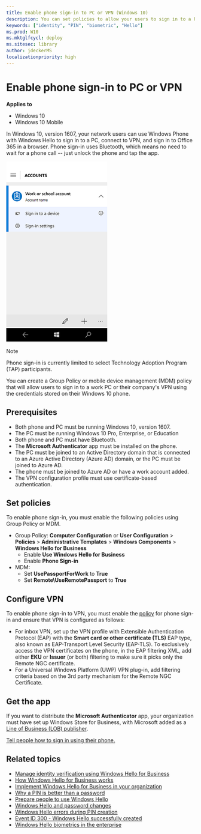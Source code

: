 ```yaml
---
title: Enable phone sign-in to PC or VPN (Windows 10)
description: You can set policies to allow your users to sign in to a PC or VPN using their Windows 10 phone.
keywords: ["identity", "PIN", "biometric", "Hello"]
ms.prod: W10
ms.mktglfcycl: deploy
ms.sitesec: library
author: jdeckerMS
localizationpriority: high
---
```


# Enable phone sign-in to PC or VPN


**Applies to**

-   Windows 10
-   Windows 10 Mobile

In Windows 10, version 1607, your network users can use Windows Phone with Windows Hello to sign in to a PC, connect to VPN, and sign in to Office 365 in a browser. Phone sign-in uses Bluetooth, which means no need to wait for a phone call -- just unlock the phone and tap the app.

![Sign in to a device](images/phone-signin-menu.png)

> [!NOTE]
> Phone sign-in is currently limited to select Technology Adoption Program (TAP) participants.

You can create a Group Policy or mobile device management (MDM) policy that will allow users to sign in to a work PC or their company's VPN using the credentials stored on their Windows 10 phone.

 ## Prerequisites
 
 - Both phone and PC must be running Windows 10, version 1607.
 - The PC must be running Windows 10 Pro, Enterprise, or Education
 - Both phone and PC must have Bluetooth.
 - The **Microsoft Authenticator** app must be installed on the phone.
 - The PC must be joined to an Active Directory domain that is connected to an Azure Active Directory (Azure AD) domain, or the PC must be joined to Azure AD.
 - The phone must be joined to Azure AD or have a work account added.
 - The VPN configuration profile must use certificate-based authentication.
 
## Set policies

To enable phone sign-in, you must enable the following policies using Group Policy or MDM.

-  Group Policy: **Computer Configuration** or **User Configuration** > **Policies** > **Administrative Templates** > **Windows Components** > **Windows Hello for Business**
    - Enable **Use Windows Hello for Business**
    - Enable **Phone Sign-in**
- MDM: 
    - Set **UsePassportForWork** to **True**
    - Set **Remote\UseRemotePassport** to **True**

## Configure VPN 

To enable phone sign-in to VPN, you must enable the [policy](#set-policies) for phone sign-in and ensure that VPN is configured as follows:

- For inbox VPN, set up the VPN profile with Extensible Authentication Protocol (EAP) with the **Smart card or other certificate (TLS)** EAP type, also known as EAP-Transport Level Security (EAP-TLS). To exclusively access the VPN certificates on the phone, in the EAP filtering XML, add either **EKU** or **Issuer** (or both) filtering to make sure it picks only the Remote NGC certificate.
- For a Universal Windows Platform (UWP) VPN plug-in, add filtering criteria based on the 3rd party mechanism for the Remote NGC Certificate.

## Get the app

If you want to distribute the **Microsoft Authenticator** app, your organization must have set up Windows Store for Business, with Microsoft added as a [Line of Business (LOB) publisher](../manage/working-with-line-of-business-apps.md).

[Tell people how to sign in using their phone.](prepare-people-to-use-microsoft-passport.md#bmk-remote)


## Related topics

- [Manage identity verification using Windows Hello for Business](hello-manage-identity-verification.md)
- [How Windows Hello for Business works](hello-how-it-works.md)
- [Implement Windows Hello for Business in your organization](hello-implement-in-organization.md)
- [Why a PIN is better than a password](hello-why-pin-is-better-than-password.md)
- [Prepare people to use Windows Hello](hello-prepare-people-to-use.md)
- [Windows Hello and password changes](hello-and-password-changes.md)
- [Windows Hello errors during PIN creation](hello-errors-during-pin-creation.md)
- [Event ID 300 - Windows Hello successfully created](hello-event-300.md)
- [Windows Hello biometrics in the enterprise](hello-biometrics-in-enterprise.md)


 

 





